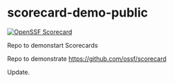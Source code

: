 # scorecard-demo-public
[![OpenSSF
Scorecard](https://api.securityscorecards.dev/projects/github.com//brianrussell2/scorecard-demo-public/badge)](https://api.securityscorecards.dev/projects/github.com//brianrussell2/scorecard-demo-public)


Repo to demonstart Scorecards

Repo to demonstrate https://github.com/ossf/scorecard

Update.
